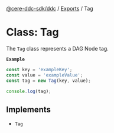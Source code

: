 [@cere-ddc-sdk/ddc](../README.md) / [Exports](../modules.md) / Tag

# Class: Tag

The `Tag` class represents a DAG Node tag.

**`Example`**

```typescript
const key = 'exampleKey';
const value = 'exampleValue';
const tag = new Tag(key, value);

console.log(tag);
```

## Implements

- `Tag`
